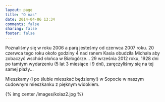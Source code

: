 ```yaml
---
layout: page
title: "O nas"
date: 2014-04-06 13:34
comments: false
sharing: false
footer: false
---
```


Poznaliśmy się w roku 2006 a parą jesteśmy od czerwca 2007 roku. 20 czerwca tego roku około godziny 4 nad ranem Kasia obudziła Michała aby zobaczyć wschód słońca w Białogórze...
29 września 2012 roku, 1928 dni po tamtym wydarzeniu (5 lat 3 miesiące i 9 dni), zaręczyliśmy się na tej samej plaży...

Mieszkamy (i po ślubie mieszkać będziemy!) w Sopocie w naszym cudownym mieszkanku z pięknym widokiem. 

{% img center /images/kolaz2.jpg  %}


<!--Krótko i z przymrużeniem oka o nas samych.

## Kasia
Do utrzymania Kasi w dobrym humorze wystarczą trzy rzeczy:

* czekolada
* spacery
* zdjęcia słodkich kotków i piesków

## Michał
_TODO_-->
